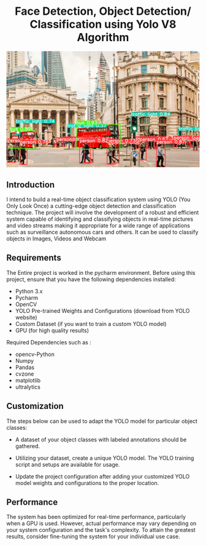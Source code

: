 <h1 align="center" id="title">Face Detection, Object Detection/ Classification using Yolo V8 Algorithm</h1>

![Image Alt Text](https://github.com/dineshrx/Face-Recognition-Object-Detection-Classification-using-Yolo-V8-Algorithm/blob/main/1.jpg?raw=true) <br>



## Introduction
<p id="description">I intend to build a real-time object classification system using YOLO (You Only Look Once) a cutting-edge object detection and classification technique. The project will involve the development of a robust and efficient system capable of identifying and classifying objects in real-time pictures and video streams making it appropriate for a wide range of applications such as surveillance autonomous cars and others. It can be used to classify objects in Images, Videos and Webcam</p>

## Requirements
The Entire project is worked in the pycharm environment. Before using this project, ensure that you have the following dependencies installed:

- Python 3.x
- Pycharm
- OpenCV
- YOLO Pre-trained Weights and Configurations (download from YOLO website)
- Custom Dataset (if you want to train a custom YOLO model)
- GPU (for high quality results)

Required Dependencies such as : 
* opencv-Python
* Numpy
* Pandas
* cvzone
* matplotlib
* ultralytics

## Customization
The steps below can be used to adapt the YOLO model for particular object classes:

- A dataset of your object classes with labeled annotations should be gathered.

- Utilizing your dataset, create a unique YOLO model. The YOLO training script and setups are available for usage.

- Update the project configuration after adding your customized YOLO model weights and configurations to the proper location.

## Performance
The system has been optimized for real-time performance, particularly when a GPU is used. However, actual performance may vary depending on your system configuration and the task's complexity. To attain the greatest results, consider fine-tuning the system for your individual use case.
